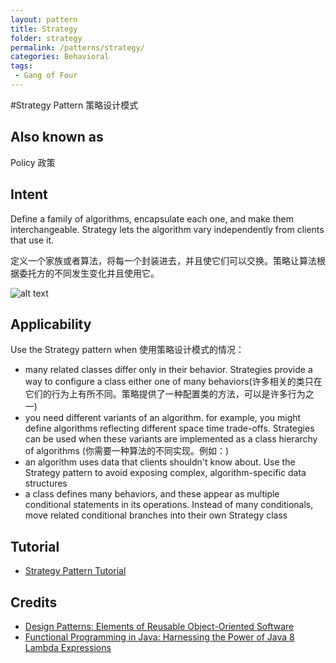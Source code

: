 ```yaml
---
layout: pattern
title: Strategy
folder: strategy
permalink: /patterns/strategy/
categories: Behavioral
tags:
 - Gang of Four
---
```

#Strategy Pattern 策略设计模式
## Also known as
Policy 政策

## Intent
Define a family of algorithms, encapsulate each one, and make them
interchangeable. Strategy lets the algorithm vary independently from clients
that use it.

定义一个家族或者算法，将每一个封装进去，并且使它们可以交换。策略让算法根据委托方的不同发生变化并且使用它。

![alt text](./etc/strategy_1.png "Strategy")

## Applicability
Use the Strategy pattern when
使用策略设计模式的情况：
* many related classes differ only in their behavior. Strategies provide a way to configure a class either one of
 many behaviors(许多相关的类只在它们的行为上有所不同。策略提供了一种配置类的方法，可以是许多行为之一)
* you need different variants of an algorithm. for example, you might define algorithms reflecting different space
 time trade-offs. Strategies can be used when these variants are implemented as a class hierarchy of algorithms
(你需要一种算法的不同实现。例如：)
* an algorithm uses data that clients shouldn't know about. Use the Strategy pattern to avoid exposing complex, algorithm-specific data structures
* a class defines many behaviors, and these appear as multiple conditional statements in its operations. Instead of many conditionals, move related conditional branches into their own Strategy class

## Tutorial 
* [Strategy Pattern Tutorial](https://www.journaldev.com/1754/strategy-design-pattern-in-java-example-tutorial)

## Credits

* [Design Patterns: Elements of Reusable Object-Oriented Software](http://www.amazon.com/Design-Patterns-Elements-Reusable-Object-Oriented/dp/0201633612)
* [Functional Programming in Java: Harnessing the Power of Java 8 Lambda Expressions](http://www.amazon.com/Functional-Programming-Java-Harnessing-Expressions/dp/1937785467/ref=sr_1_1)
